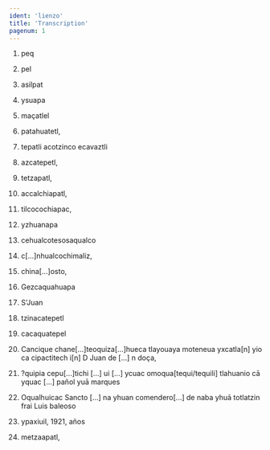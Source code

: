 ```yaml
---
ident: 'lienzo'
title: 'Transcription'
pagenum: 1
---
```

1.	peq
2.	pel
3.	asilpat
4.	ysuapa
5.	maçatlel
6.	patahuatetl,
7.	tepatli acotzinco ecavaztli
8.	azcatepetl,
9.	tetzapatl,
10.	accalchiapatl,
11.	tilcocochiapac,
12.	yzhuanapa
13.	cehualcotesosaqualco
14.	c[...]nhualcochimaliz,
15.	china[...]osto,
16.	Gezcaquahuapa
17.	S’Juan
18.	tzinacatepetl
19.	cacaquatepel

20.	Cancique chane[...]teoquiza[...]hueca tlayouaya moteneua yxcatla[n] yio ca cipactitech i[n] D Juan de [...] n doça,
21.	?quipia cepu[...]tichi [...] ui [...] ycuac omoqua[tequi/tequili] tlahuanio cā yquac [...] pañol yuā marques
22.	Oqualhuicac Sancto [...] na yhuan comendero[...] de naba yhuā totlatzin frai Luis baleoso
23.	ypaxiuil, 1921, años

24.	metzaapatl,
